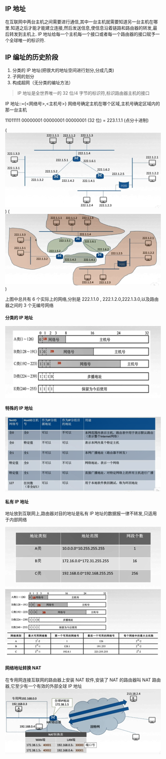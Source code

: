 ## IP 地址

在互联网中两台主机之间需要进行通信,其中一台主机就需要知道另一台主机在哪里.知道之后才能才能建立连接,然后发送信息,使信息沿着链路和路由器的转发,最后转发到主机上.
IP 地址给每一个主机每一个接口或者每一个路由器的接口赋予一个全球唯一的标识符.

## IP 编址的历史阶段

1. 分类的 IP 地址(把很大的地址空间进行划分,分成几类)
2. 子网的划分
3. 构成超网（无分类的编址方法）

> IP 地址是全世界唯一的 32 位/4 字节的标识符,标识路由器主机的接口

IP 地址::={<网络号>,<主机号>}
网络号确定主机在哪个区域,主机号确定区域内的那一台主机

11011111 00000001 00000001 00000001 (32 位) = 223.1.1.1 (点分十进制)

(![网络层12](https://github.com/easterCat/networks/blob/master/img4/%E7%BD%91%E7%BB%9C%E5%B1%8212.png?raw=true))
(![网络层13](https://github.com/easterCat/networks/blob/master/img4/%E7%BD%91%E7%BB%9C%E5%B1%8213.png?raw=true))

上图中总共有 6 个实际上的网络,分别是 222.1.1.0 , 222.1.2.0,222.1.3.0,以及路由器之间的 3 个无编号网络

#### 分类的 IP 地址

![网络层14](https://github.com/easterCat/networks/blob/master/img4/%E7%BD%91%E7%BB%9C%E5%B1%8214.png?raw=true)

#### 特殊的 IP 地址

![网络层15](https://github.com/easterCat/networks/blob/master/img4/%E7%BD%91%E7%BB%9C%E5%B1%8215.png?raw=true)

#### 私有 IP 地址

地址放到互联网上,路由器对目的地址是私有 IP 地址的数据报一律不转发,只适用于内部网络

![网络层16](https://github.com/easterCat/networks/blob/master/img4/%E7%BD%91%E7%BB%9C%E5%B1%8216.png?raw=true)
![网络层17](https://github.com/easterCat/networks/blob/master/img4/%E7%BD%91%E7%BB%9C%E5%B1%8217.png?raw=true)

#### 网络地址转换 NAT

在专用网连接互联网的路由器上安装 NAT 软件,安装了 NAT 的路由器叫 NAT 路由器,它至少有一个有效的外部全球 IP 地址
![网络层18](https://github.com/easterCat/networks/blob/master/img4/%E7%BD%91%E7%BB%9C%E5%B1%8218.png?raw=true)